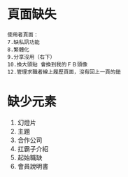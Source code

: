 頁面缺失
===========
	使用者頁面：
	7.缺私訊功能
	8.繁體化
	9.分享沒用（右下）
	10.換大頭貼 會換到我的ＦＢ頭像
	12.管理求職者線上履歷頁面，沒有回上一頁的鈕

缺少元素
===========
1. 幻燈片
2. 主題
3. 合作公司
4. 扛霸子介紹
5. 起始職缺
6. 會員說明書
